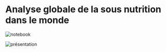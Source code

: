 # Analyse globale de la sous nutrition dans le monde



![notebook](https://github.com/Torkiell-Angoria/Pandas--Analyse-globale-de-la-sous-nutrition-dans-le-monde/blob/main/img/notebook-aide-alimentaire.gif)


![présentation](https://github.com/Torkiell-Angoria/Pandas--Analyse-globale-de-la-sous-nutrition-dans-le-monde/blob/main/img/presentation-aide-alimentaire.gif)

